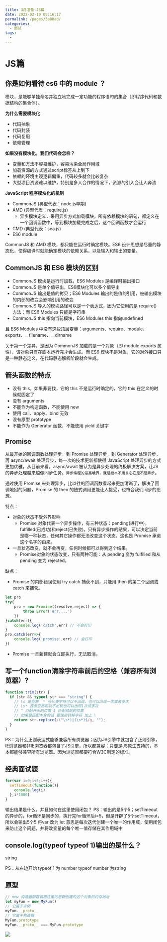 ```yaml
---
title: 3月准备-JS篇
date: 2022-02-10 09:16:17
permalink: /pages/3a80ad/
categories:
  - 面试
tags:
  - 
---
```


# JS篇

## 你是如何看待 es6 中的 module ？

模块，是能够单独命名并独立地完成一定功能的程序语句的集合（即程序代码和数据结构的集合体）。

**为什么需要模块化**

- 代码抽象
- 代码封装
- 代码复用
- 依赖管理

**如果没有模块化，我们代码会怎样？**

- 变量和方法不容易维护，容易污染全局作用域
- 加载资源的方式通过script标签从上到下
- 依赖的环境主观逻辑偏重，代码较多就会比较复杂
- 大型项目资源难以维护，特别是多人合作的情况下，资源的引入会让人奔溃

**JavaScript 程序模块化的机制**

- CommonJS (典型代表：node.js早期)
- AMD (典型代表：require.js)
  - 异步模块定义，采用异步方式加载模块。所有依赖模块的语句，都定义在一个回调函数中，等到模块加载完成之后，这个回调函数才会运行
- CMD (典型代表：sea.js)
- ES6 module

CommonJS 和 AMD 模块，都只能在运行时确定模块。ES6 设计思想是尽量的静态化，使得编译时就能确定模块的依赖关系，以及输入和输出的变量。

## CommonJS 和 ES6 模块的区别

- CommonJS 模块是运行时加载，ES6 Modules 是编译时输出接口
- CommonJS 是单个值导出，ES6模块化可以多个值导出
- CommonJS 输出是值的拷贝；ES6 Modules 输出的是值的引用，被输出模块的内部的改变会影响引用的改变
- CommonJS 导入的模块路径可以是一个表达式，因为它使用的是 require() 方法；而 ES6 Modules 只能是字符串
- CommonJS this 指向当前模块，ES6 Modules this 指向undefined

且 ES6 Modules 中没有这些顶层变量：arguments、require、module、exports、__filename、__dirname

关于第一个差异，是因为 CommonJS 加载的是一个对象（即 module.exports 属性），该对象只有在脚本运行完才会生成。而 ES6 模块不是对象，它的对外接口只是一种静态定义，在代码静态解析阶段就会生成。


## 箭头函数的特点

- 没有 this，如果非要找，它的 this 不是运行时确定的，它的 this 在定义的时候就固定了
- 没有 arguments
- 不能作为构造函数，不能使用 new
- 使用 call、apply、bind 无效
- 没有原型 prototype
- 不能作为 Generator 函数，不能使用 yield 关键字

## Promise

从最开始的回调函数处理异步，到 Promise 处理异步，到 Generator 处理异步，再 async/await 处理异步，每一次的技术更新都使得 JavaScript 处理异步的方式更加优雅，从目前来看，async/await 被认为是异步处理的终极解决方案，让JS的异步处理越来越像同步任务。`异步编程的最高境界，就是根本不用关心它是不是异步`。

通过使用 Promise 来处理异步，比以往的回调函数看起来更加清晰了，解决了回调地狱的问题，Promise 的 then 的链式调用更能让人接受，也符合我们同步的思想。

特点：
- 对象的状态不受外界影响
  - Promise 对象代表一个异步操作，有三种状态：pending(进行中)，fulfilled(已成功)和reject(已失败)。只有异步操作的结果，可以决定当前是哪一种状态，任何其它操作都无法改变这个状态。这也是 Promise 承诺这个名字的由来。
- 一旦状态改变，就不会再变，任何时候都可以得到这个结果。
  - Promise对象的状态改变，只有两种可能：从 pending 变为 fulfilled 和从 pending 变为 rejected。

缺点：
- Promise 的内部错误使用 try catch 捕获不到，只能用 then 的第二个回调或 catch 来捕获。
```js
let pro
try{
    pro = new Promise((resolve,reject) => {
        throw Error('err....')
    })
}catch(err){
    console.log('catch',err) // 不会打印
}
pro.catch(err=>{
    console.log('promise',err) // 会打印
})
```
- Promise 一旦新建就会立即执行，无法取消。

## 写一个function清除字符串前后的空格（兼容所有浏览器）?

```js
function trim(str) {
  if (str && typeof str === "string") {
    // \s 是空格  * 号代表字符可以不出现，也可以出现一次或者多次  
    // \s* 表示空格可以不出现也可以出现1次或多次
    // ^ 匹配开头的位置 $ 匹配结尾的位置
    // 如果是匹配本身的话 要使用转移字符 加上 \
    return str.replace(/(^\s*)|(\s*)$/g, "");
  }
}
```

PS：为什么正则表达式能够兼容所有浏览器；因为JS引擎中就包含了正则引擎，IE浏览器和非IE浏览器都包含了JS引擎，所以都兼容；只要是JS原生支持的，基本都能够兼容所有浏览器。因为浏览器都要符合W3C制定的标准。

## 经典面试题

```js
for(var i=0;i<5;i++){
  setTimeout(function(){
    console.log(i)
  },i*1000)
}
```

输出结果是什么，并且如何在这里使用闭包？
PS：输出的是5个5；setTimeout的异步的，for循环是同步的，执行完for循环后i=5，但是开辟了5个setTimeout，所以会输出5个5
将var 改为 let 意思是每次迭代创建一个唯一的作用域，使用闭包来防止这个问题，并将改变量的每个唯一值存储在其作用域中

## console.log(typeof typeof 1)输出的是什么？

string

PS：从右边开始 typeof 1 为 number
typeof number 为string

## 原型

```js
// new 构造器函数调用注重的是新创建的这个对象的内存地址
let myFun = new MyFun()
// 它属于实例
myFun.__proto__
// 它属于构造器
MyFun.prototype
myFun.__proto__ === MyFun.prototype
```

![](http://66.152.176.25:8000/home/images/js/123.png)